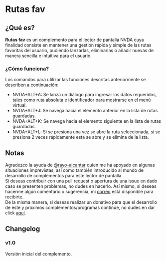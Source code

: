 # Rutas fav
## ¿Qué es?
**Rutas fav** es un complemento para el lector de pantalla NVDA cuya finalidad consiste en mantener una gestión rápida y simple de las rutas favoritas del usuario, pudiendo lanzarlas, eliminarlas o añadir nuevas de manera sencilla e intuitiva para el usuario.
### ¿Cómo funciona?
Los comandos para utilizar las funciones descritas anteriormente se describen a continuación:
* NVDA+ALT+A: Se lanza un diálogo para ingresar los datos requeridos, tales como ruta absoluta e identificador para mostrarse en el menú virtual.
* NVDA+ALT+J: Se navega hacia el elemento anterior en la lista de rutas guardadas.
* NVDA+ALT+K: Se navega hacia el elemento siguiente en la lista de rutas guardadas.
* NVDA+ALT+L: Si se presiona una vez se abre la ruta seleccionada, si se presiona 2 veces rápidamente esta se abre y se elimina de la lista.
## Notas
Agradezco la ayuda de [@rayo-alcantar](https://github.com/rayo-alcantar/) quien me ha apoyado en algunas situaciones imprevistas, así como también introducido al mundo de desarrollo de complementos para este lector de pantalla.  
Si deseas contribuir con una pull request o apertura de una issue en dado caso se presenten problemas, no dudes en hacerlo. Así mismo, si deseas hacerme algún comentario o sugerencia, mi [correo](mailto:angeldelosreyesfaz@gmail.com) está disponible para recibirte.  
De la misma manera, si deseas realizar un donativo para que el desarrollo de este y próximos complementos/programas continúe, no dudes en dar click [aquí](https://www.paypal.com/paypalme/r05angel).  
## Changelog
### v1.0
Versión inicial del complemento.
